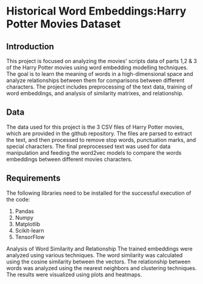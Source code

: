 # Historical Word Embeddings:Harry Potter Movies Dataset
## Introduction
This project is focused on analyzing the movies' scripts data of parts 1,2 & 3 of the Harry Potter movies using word embedding modelling techniques. The goal is to learn the meaning of words in a high-dimensional space and analyze relationships between them for comparisons between different characters. The project includes preprocessing of the text data, training of word embeddings, and analysis of similarity matrixes, and relationship.

## Data
The data used for this project is the 3 CSV files of Harry Potter movies, which are provided in the github repository. The files are parsed to extract the text, and then processed to remove stop words, punctuation marks, and special characters. The final preprocessed text was used for data manipulation and feeding the word2vec models to compare the words embeddings between different movies characters.

## Requirements
The following libraries need to be installed for the successful execution of the code:

1. Pandas
2. Numpy
3. Matplotlib
4. Scikit-learn
5. TensorFlow

Analysis of Word Similarity and Relationship
The trained embeddings were analyzed using various techniques. The word similarity was calculated using the cosine similarity between the vectors. The relationship between words was analyzed using the nearest neighbors and clustering techniques. The results were visualized using plots and heatmaps.
